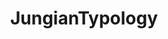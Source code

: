 ---
title: JungianTypology
crosslinks:
- INTP
- PoliticalDiscussion
- infp
- Steve_Bannon
- HollywoodUndead
- Dreams
- intj
- istp
---